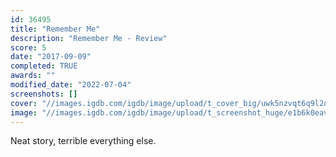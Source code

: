 ```yaml
---
id: 36495
title: "Remember Me"
description: "Remember Me - Review"
score: 5
date: "2017-09-09"
completed: TRUE
awards: ""
modified_date: "2022-07-04"
screenshots: []
cover: "//images.igdb.com/igdb/image/upload/t_cover_big/uwk5nzvqt6q9l2ogr3am.jpg"
image: "//images.igdb.com/igdb/image/upload/t_screenshot_huge/e1b6k0eavmsqlzifb2tb.jpg"
---
```

Neat story, terrible everything else.